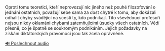 
Oproti tomu teoretici, kteří neprovozují nic jiného než pouhé filozofování o jednání ostatních, považují sebe sama za dost chytré k tomu, aby dokázali odhalit chyby svádějící na scestí ty, kdo podnikají. Tito vševědoucí profesoři nejsou nikdy oklamáni chybami zatemňujícími úsudky všech ostatních. Vědí přesně, co je špatně se soukromým podnikáním. Jejich požadavky na získání diktátorských pravomocí jsou tak zcela oprávněné.

[🔊 Poslechnout audio](/data/7-paragraphs/audio/chapter_104/para_009-Oproti-tomu-teoretici-kte-neprovozuj-nic-jinh.mp3)
